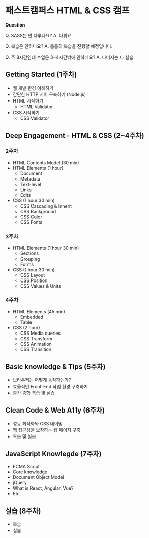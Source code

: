 # 패스트캠퍼스 HTML & CSS 캠프
**Question**

Q. SASS는 안 다루나요?
A. 다뤄요

Q. 복습은 안하나요?
A. 틈틈히 복습을 진행할 예정입니다.

Q. 주 8시간인데 수업은 3~4시간밖에 안하네요?
A. 나머지는 다 실습

## Getting Started (1주차)
* 웹 개발 환경 이해하기
* 간단한 HTTP 서버 구축하기 (Node.js)
* HTML 시작하기
  * HTML Validator
* CSS 시작하기
  * CSS Validator

## Deep Engagement - HTML & CSS (2~4주차)
### 2주차
* HTML Contents Model (30 min)
* HTML Elements (1 hour)
  * Document
  * Metadata
  * Text-level
  * Links
  * Edits
* CSS (1 hour 30 min)
  * CSS Cascading & Inherit
  * CSS Background
  * CSS Color
  * CSS Fonts

### 3주차
* HTML Elements (1 hour 30 min)
  * Sections
  * Grouping
  * Forms
* CSS (1 hour 30 min)
  * CSS Layout
  * CSS Position
  * CSS Values & Units

### 4주차
* HTML Elements (45 min)
  * Embedded
  * Table
* CSS (2 hour)
  * CSS Media queries
  * CSS Transform
  * CSS Animation
  * CSS Transition

## Basic knowledge & Tips (5주차)
* 브라우저는 어떻게 동작하는가?
* 효율적인 Front-End 작업 환경 구축하기
* 중간 종합 복습 및 실습

## Clean Code & Web A11y (6주차)
* 성능 최적화와 CSS 네이밍
* 웹 접근성을 보장하는 웹 페이지 구축
* 복습 및 실습

## JavaScript Knowlegde (7주차)
* ECMA Script
* Core knowledge
* Document Object Model
* jQuery
* What is React, Angular, Vue?
* Etc

## 실습 (8주차)
* 복습
* 실습